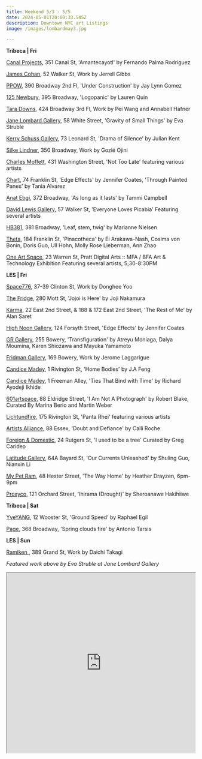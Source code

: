 ```yaml
---
title: Weekend 5/3 - 5/5
date: 2024-05-01T20:00:33.545Z
description: Downtown NYC art Listings
image: /images/lombardmay3.jpg

---
```

**T﻿ribeca | Fri**

[Canal Projects](https://www.canalprojects.org/upcoming), 351 Canal St, 'Amantecayotl' by Fernando Palma Rodríguez

[James Cohan](https://www.jamescohan.com/), 52 Walker St, Work by Jerrell Gibbs

[PPOW](https://www.ppowgallery.com/exhibitions), 390 Broadway 2nd Fl, 'Under Construction' by Jay Lynn Gomez

[125 Newbury](https://www.125newbury.com/exhibitions/lauren-quin), 395 Broadway, 'Logopanic' by Lauren Quin

[Tara Downs](https://taradowns.com/), 424 Broadway 3rd Fl, Work by Pei Wang and Annabell Hafner

[Jane Lombard Gallery](https://www.janelombardgallery.com/eva-struble-gravity-of-small-things), 58 White Street, 'Gravity of Small Things' by Eva Struble

[Kerry Schuss Gallery](https://kerryschussgallery.com/pages/index.php), 73 Leonard St, 'Drama of Silence' by Julian Kent

[Silke Lindner](https://www.silkelindner.com/), 350 Broadway, Work by Gozié Ojini

[Charles Moffett](https://charlesmoffett.com/exhibitions/90-not-too-late/), 431 Washington Street, 'Not Too Late' featuring various artists

[Chart](https://chart-gallery.com/), 74 Franklin St, 'Edge Effects' by Jennifer Coates, 'Through Painted Panes' by Tania Alvarez

[Anat Ebgi](https://anatebgi.com/exhibitions/tammi-campbell-as-long-as-it-lasts/), 372 Broadway, 'As long as it lasts' by Tammi Campbell

[David Lewis Gallery](https://www.davidlewisgallery.com/exhibitions/everyone-loves-picabia), 57 Walker St, 'Everyone Loves Picabia' Featuring several artists

[HB381](https://www.hb381gallery.com/exhibitions/leaf-stem-twig), 381 Broadway, 'Leaf, stem, twig' by Marianne Nielsen

[Theta](https://www.theta.nyc/), 184 Franklin St, 'Pinacotheca' by Ei Arakawa-Nash, Cosima von Bonin, Doris Guo, Ull Hohn, Molly Rose Lieberman, Ann Zhao

[One Art Space](https://oneartspace.com/pratt-digital-arts-mfa-bfa-art-technology-exhibition-may-1-4-2024/), 23 Warren St, Pratt Digital Arts :: MFA / BFA Art & Technology Exhibition Featuring several artists, 5;30-8:30PM

**L﻿ES | Fri**

[Space776](https://www.space776.com/), 37-39 Clinton St, Work by Donghee Yoo

[The Fridge](https://www.thefridge.tokyo/), 280 Mott St, 'Jojoi is Here' by Joji Nakamura

[Karma](https://karmakarma.org/), 22 East 2nd Street, & 188 & 172 East 2nd Street, 'The Rest of Me' by Alan Saret

[High Noon Gallery](https://www.highnoongallery.com/), 124 Forsyth Street, 'Edge Effects' by Jennifer Coates

[GR Gallery](https://www.gr-gallery.com/exhibitions/transfiguration/), 255 Bowery, 'Transfiguration' by Atreyu Moniaga, Dalya Moumina, Karen Shiozawa and Mayuka Yamamoto

[Fridman Gallery](https://www.fridmangallery.com/), 169 Bowery, Work by Jerome Laggarigue

[Candice Madey](https://www.candicemadey.com/gallery/all/j-a-feng), 1 Rivington St, 'Home Bodies' by J.A Feng

[Candice Madey](https://www.candicemadey.com/gallery/all/richard-ayodeji-ikhide-2024), 1 Freeman Alley, 'Ties That Bind with Time' by Richard Ayodeji Ikhide

[601artspace](https://601artspace.org/), 88 Eldridge Street, 'I Am Not A Photograph' by Robert Blake, Curated By Marina Berio and Martin Weber

[Lichtundfire](https://www.lichtundfire.com/), 175 Rivington St, 'Panta Rhei' featuring various artists

[Artists Alliance](https://www.artistsallianceinc.org/doubt-and-defiance/), 88 Essex, 'Doubt and Defiance' by Calli Roche

[Foreign & Domestic](https://foreigndomestic.io/i%20used%20to%20be%20a%20tree_flyer.jpg), 24 Rutgers St, 'I used to be a tree' Curated by Greg Carideo

[Latitude Gallery](http://www.instagram.com/latitudegallery_newyork), 64A Bayard St, 'Our Currents Unleashed' by Shuling Guo, Nianxin Li

[My Pet Ram](https://www.mypetram.com/heatherdrayzen), 48 Hester Street, 'The Way Home' by Heather Drayzen, 6pm-9pm

[Proxyco](https://www.proxycogallery.com/ihirama/), 121 Orchard Street, 'Ihirama (Drought)' by Sheroanawe Hakihiiwe

**T﻿ribeca | Sat**

[YveYANG](https://yveyang.com/exhibitions/raphael-egil-ground-speed), 12 Wooster St, 'Ground Speed' by Raphael Egil

[P﻿age](https://www.page-nyc.com/), 368 Broadway, 'Spring clouds fire' by Antonio Tarsis

**L﻿ES | Sun**

[Ramiken ](http://www.ramikencrucible.com/), 389 Grand St, Work by Daichi Takagi

*F﻿eatured work above by Eva Struble at Jane Lombard Gallery*

<iframe src="https://www.google.com/maps/d/u/1/embed?mid=1ihd7K3OvRe8CXuywRg9mextP_GW_bME&ehbc=2E312F" width="100%" height="480"></iframe>